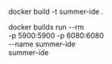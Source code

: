 
docker build -t summer-ide .

docker buildx run --rm \
  -p 5900:5900 -p 6080:6080 \
  --name summer-ide \
  summer-ide

